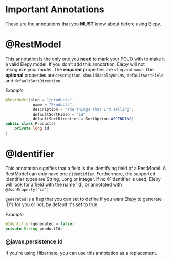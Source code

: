 # Important Annotations
These are the annotations that you __MUST__ know about before using Elepy.
# @RestModel
This annotation is the only one you __need__ to mark your POJO with to make it a valid Elepy model. If you don't add this annotation, Elepy will not recognize your model. The __required__ properties are `slug` and `name`. The __optional__ properties are `description`, `shouldDisplayOnCMS`, `defaultSortField` and `defaultSortDirection`.

_Example_
```java
@RestModel(slug = "/products",
            name = "Products",
            description = "The things that I'm selling",
            defaultSortField = "id",
            defaultSortDirection = SortOption.ASCENDING)
public class Products{
    private long id;
}
```
# @Identifier
This annotation signifies that a field is the identifying field of a RestModel. A RestModel can only have one `@Identifier`. Furthermore, the supported Identifier types are String, Long or Integer. 
If no @Identifier is used, Elepy will look for a field with the name 'id', or annotated with `@JsonProperty("id")`

`generated` is a flag that you can set to define if you want Elepy to generate ID's for you or not, by default it's set to true.

_Example_
```java
@Identifier(generated = false)
private String productId;
```
### @javax.persistence.Id
If you're using Hibernate, you can use this annotation as a replacement.
